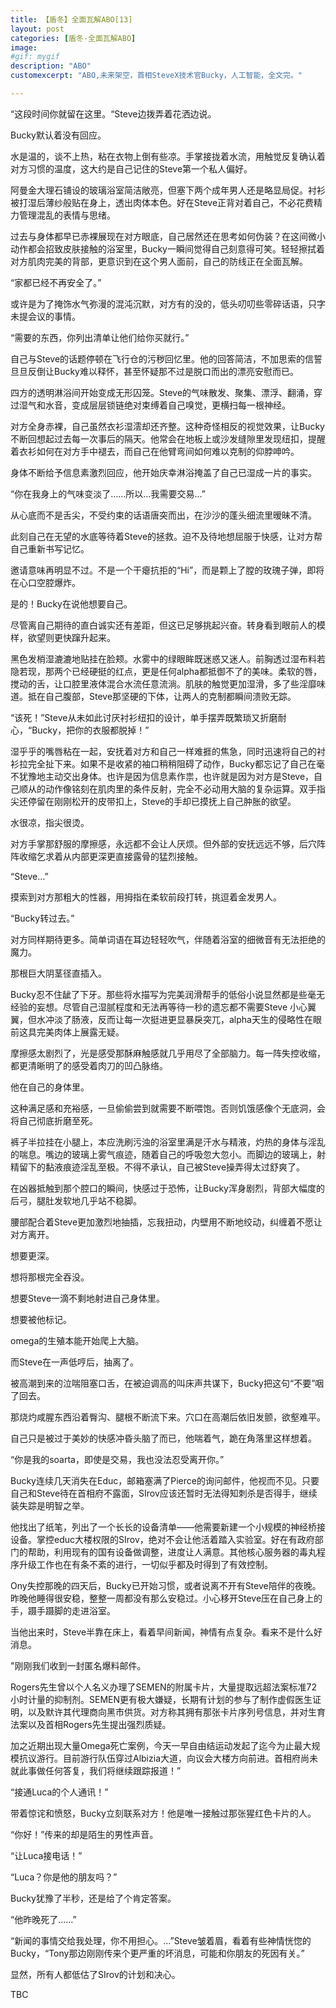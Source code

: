 ```yaml
---
title: 【盾冬】全面瓦解ABO[13]
layout: post
categories: [盾冬-全面瓦解ABO]
image:
#gif: mygif
description: "ABO"
customexcerpt: "ABO,未来架空，首相SteveX技术官Bucky，人工智能，全文完。"

---
```


“这段时间你就留在这里。“Steve边拨弄着花洒边说。

Bucky默认着没有回应。

水是温的，谈不上热，粘在衣物上倒有些凉。手掌接拢着水流，用触觉反复确认着对方习惯的温度，这大约是自己记住的Steve第一个私人偏好。

阿曼金大理石铺设的玻璃浴室简洁敞亮，但塞下两个成年男人还是略显局促。衬衫被打湿后薄纱般贴在身上，透出肉体本色。好在Steve正背对着自己，不必花费精力管理混乱的表情与思绪。

过去与身体都早已赤裸展现在对方眼底，自己居然还在思考如何伪装？在这间微小动作都会招致皮肤接触的浴室里，Bucky一瞬间觉得自己刻意得可笑。轻轻擦拭着对方肌肉完美的背部，更意识到在这个男人面前，自己的防线正在全面瓦解。

“家都已经不再安全了。”

或许是为了掩饰水气弥漫的混沌沉默，对方有的没的，低头叨叨些零碎话语，只字未提会议的事情。

“需要的东西，你列出清单让他们给你买就行。”

自己与Steve的话题停顿在飞行仓的污秽回忆里。他的回答简洁，不加思索的信誓旦旦反倒让Bucky难以释怀，甚至怀疑那不过是脱口而出的漂亮安慰而已。

四方的透明淋浴间开始变成无形囚笼。Steve的气味散发、聚集、漂浮、翻涌，穿过湿气和水音，变成层层锁链绝对束缚着自己嗅觉，更横扫每一根神经。

对方全身赤裸，自己虽然衣衫湿澐却还齐整。这种奇怪相反的视觉效果，让Bucky不断回想起过去每一次事后的隔天。他常会在地板上或沙发缝隙里发现纽扣，提醒着衣衫如何在对方手中褪去，而自己在他臂弯间如何难以克制的仰脖呻吟。

身体不断给予信息素激烈回应，他开始庆幸淋浴掩盖了自己已湿成一片的事实。

“你在我身上的气味变淡了……所以…我需要交易…”

从心底而不是舌尖，不受约束的话语唐突而出，在沙沙的蓬头细流里暧昧不清。

此刻自己在无望的水底等待着Steve的拯救。迫不及待地想屈服于快感，让对方帮自己重新书写记忆。

邀请意味再明显不过。不是一个干瘪抗拒的“Hi”，而是颗上了膛的玫瑰子弹，即将在心口空腔爆炸。

是的！Bucky在说他想要自己。

尽管离自己期待的直白诚实还有差距，但这已足够挑起兴奋。转身看到眼前人的模样，欲望则更快蹿升起来。

黑色发梢湿漉漉地贴挂在脸颊。水雾中的绿眼眸既迷惑又迷人。前胸透过湿布料若隐若现，那两个已经硬挺的红点，更是任何alpha都抵御不了的美味。柔软的唇，搅动的舌，让口腔里液体混合水流任意流淌。肌肤的触觉更加湿滑，多了些淫靡味道。抵在自己腹部，Steve那坚硬的下体，让两人的克制都瞬间溃败无踪。

“该死！”Steve从未如此讨厌衬衫纽扣的设计，单手摆弄既繁琐又折磨耐心，“Bucky，把你的衣服都脱掉！”

湿乎乎的嘴唇粘在一起，安抚着对方和自己一样难捱的焦急，同时迅速将自己的衬衫拉完全扯下来。如果不是收紧的袖口稍稍阻碍了动作，Bucky都忘记了自己在毫不犹豫地主动交出身体。也许是因为信息素作祟，也许就是因为对方是Steve，自己顺从的动作像铭刻在肌肉里的条件反射，完全不必动用大脑的复杂运算。双手指尖还停留在刚刚松开的皮带扣上，Steve的手却已摸抚上自己肿胀的欲望。

水很凉，指尖很烫。

对方手掌那舒服的摩擦感，永远都不会让人厌烦。但外部的安抚远远不够，后穴阵阵收缩乞求着从内部更深更直接露骨的猛烈接触。

“Steve…”

摸索到对方那粗大的性器，用拇指在柔软前段打转，挑逗着金发男人。

“Bucky转过去。”

对方同样期待更多。简单词语在耳边轻轻吹气，伴随着浴室的细微音有无法拒绝的魔力。

那根巨大阴茎径直插入。

Bucky忍不住龇了下牙。那些将水描写为完美润滑帮手的低俗小说显然都是些毫无经验的妄想。尽管自己湿腻程度和无法再等待一秒的遗忘都不需要Steve 小心翼翼，但水冲淡了肠液，反而让每一次挺进更显暴戾突兀，alpha天生的侵略性在眼前这具完美肉体上展露无疑。

摩擦感太剧烈了，光是感受那酥麻触感就几乎用尽了全部脑力。每一阵失控收缩，都更清晰明了的感受着肉刀的凹凸脉络。

他在自己的身体里。

这种满足感和充裕感，一旦偷偷尝到就需要不断喂饱。否则饥饿感像个无底洞，会将自己彻底折磨至死。

裤子半拉挂在小腿上，本应洗刷污浊的浴室里满是汗水与精液，灼热的身体与淫乱的喘息。嘴边的玻璃上雾气痕迹，随着自己的呼吸忽大忽小。而脚边的玻璃上，射精留下的黏液痕迹淫乱至极。不得不承认，自己被Steve操弄得太过舒爽了。

在凶器抵触到那个腔口的瞬间，快感过于恐怖，让Bucky浑身剧烈，背部大幅度的后弓，腿肚发软地几乎站不稳脚。

腰部配合着Steve更加激烈地抽插，忘我扭动，内壁用不断地绞动，纠缠着不愿让对方离开。

想要更深。

想将那根完全吞没。

想要Steve一滴不剩地射进自己身体里。

想要被他标记。

omega的生殖本能开始爬上大脑。

而Steve在一声低哼后，抽离了。

被高潮到来的泣喘阻塞口舌，在被迫调高的叫床声共谋下，Bucky把这句“不要”咽了回去。

那烧灼咸腥东西沿着臀沟、腿根不断流下来。穴口在高潮后依旧发颤，欲壑难平。

自己只是被过于美妙的快感冲昏头脑了而已，他喘着气，跪在角落里这样想着。

“你是我的soarta，即使是交易，我也没法忍受离开你。”

Bucky连续几天消失在Educ，邮箱塞满了Pierce的询问邮件，他视而不见。只要自己和Steve待在首相府不露面，SIrov应该还暂时无法得知刺杀是否得手，继续装失踪是明智之举。

他找出了纸笔，列出了一个长长的设备清单——他需要新建一个小规模的神经桥接设备。掌控educ大楼权限的SIrov，绝对不会让他活着踏入实验室。好在有政府部门的帮助，利用现有的国有设备做调整，进度让人满意。其他核心服务器的毒丸程序升级工作也在有条不紊的进行，一切似乎都及时得到了有效控制。

Ony失控那晚的四天后，Bucky已开始习惯，或者说离不开有Steve陪伴的夜晚。昨晚他睡得很安稳，整整一周都没有那么安稳过。小心移开Steve压在自己身上的手，蹑手蹑脚的走进浴室。

当他出来时，Steve半靠在床上，看着早间新闻，神情有点复杂。看来不是什么好消息。

"刚刚我们收到一封匿名爆料邮件。

Rogers先生曾以个人名义办理了SEMEN的附属卡片，大量提取远超法案标准72小时计量的抑制剂。SEMEN更有极大嫌疑，长期有计划的参与了制作虚假医生证明，以及默许其代理商向黑市供货。对方称其拥有那张卡片序列号信息，并对生育法案以及首相Rogers先生提出强烈质疑。

加之近期出现大量Omega死亡案例，今天一早自由结运动发起了迄今为止最大规模抗议游行。目前游行队伍穿过Albizia大道，向议会大楼方向前进。首相府尚未就此事做任何答复，我们将继续跟踪报道！”

“接通Luca的个人通讯！”

带着惊诧和愤怒，Bucky立刻联系对方！他是唯一接触过那张猩红色卡片的人。

“你好！”传来的却是陌生的男性声音。

“让Luca接电话！”

“Luca？你是他的朋友吗？”

Bucky犹豫了半秒，还是给了个肯定答案。

“他昨晚死了……”

“新闻的事情交给我处理，你不用担心。…”Steve皱着眉，看着有些神情恍惚的Bucky，“Tony那边刚刚传来个更严重的坏消息，可能和你朋友的死因有关。”

显然，所有人都低估了SIrov的计划和决心。



TBC
